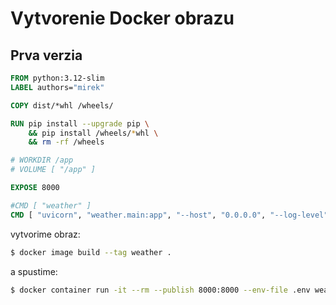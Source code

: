 # Vytvorenie Docker obrazu

## Prva verzia

```dockerfile
FROM python:3.12-slim
LABEL authors="mirek"

COPY dist/*whl /wheels/

RUN pip install --upgrade pip \
    && pip install /wheels/*whl \
    && rm -rf /wheels

# WORKDIR /app
# VOLUME [ "/app" ]

EXPOSE 8000

#CMD [ "weather" ]
CMD [ "uvicorn", "weather.main:app", "--host", "0.0.0.0", "--log-level", "error" ]
```

vytvorime obraz:

```bash
$ docker image build --tag weather .
```
a spustime:

```bash
$ docker container run -it --rm --publish 8000:8000 --env-file .env weather
```
